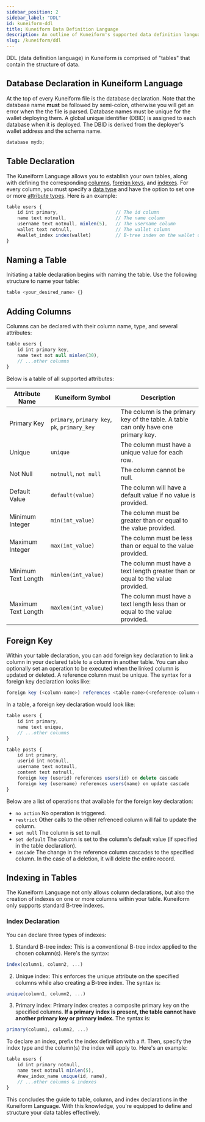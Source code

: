 ```yaml
---
sidebar_position: 2
sidebar_label: "DDL"
id: kuneiform-ddl
title: Kuneiform Data Definition Language
description: An outline of Kuneiform's supported data definition language.
slug: /kuneiform/ddl
---
```


DDL (data definition language) in Kuneiform is comprised of "tables" that contain the structure of data.

## Database Declaration in Kuneiform Language

At the top of every Kuneiform file is the database declaration. Note that the database name **must** be followed by semi-colon, otherwise you will get an error when the the file is parsed. Database names must be unique for the wallet deploying them. A global
unique identifier (DBID) is assigned to each database when it is deployed. The DBID is derived from the deployer's wallet address
and the schema name.

```typescript
database mydb;
```

## Table Declaration

The Kuneiform Language allows you to establish your own tables, along with defining the corresponding [columns](#adding-columns), [foreign keys](#foreign-key), and [indexes](#indexing-in-tables). For every column, you must specify a [data type](/docs/kuneiform/introduction#data-types) and have the option to set one or more [attribute types](/docs/kuneiform/ddl#adding-columns). Here is an example:

```typescript
table users {
    id int primary,                     // The id column
    name text notnull,                  // The name column
    username text notnull, minlen(5),   // The username column
    wallet text notnull,                // The wallet column
    #wallet_index index(wallet)         // B-tree index on the wallet column
}
```

## Naming a Table

Initiating a table declaration begins with naming the table. Use the following structure to name your table:

```typescript
table <your_desired_name> {}
```

## Adding Columns

Columns can be declared with their column name, type, and several attributes:

```typescript
table users {
    id int primary key,
    name text not null minlen(30),
    // ...other columns
}
```

Below is a table of all supported attributes:

| Attribute Name | Kuneiform Symbol | Description |
| --------- | --------- | ----------- |
| Primary Key | `primary`, `primary key`, `pk`, `primary_key` | The column is the primary key of the table.  A table can only have one primary key. |
| Unique | `unique` | The column must have a unique value for each row. |
| Not Null | `notnull`, `not null` | The column cannot be null. |
| Default Value | `default(value)` | The column will have a default value if no value is provided. |
| Minimum Integer | `min(int_value)` | The column must be greater than or equal to the value provided. |
| Maximum Integer | `max(int_value)` | The column must be less than or equal to the value provided. |
| Minimum Text Length | `minlen(int_value)` | The column must have a text length greater than or equal to the value provided. |
| Maximum Text Length | `maxlen(int_value)` | The column must have a text length less than or equal to the value provided. |

## Foreign Key

Within your table declaration, you can add foreign key declaration to link a column in your declared table to a column in another table. You can also optionally set an operation to be executed when the linked column is updated or deleted. A reference column must be unique. The syntax for a foreign key declaration looks like:

```typescript
foreign key (<column-name>) references <table-name>(<reference-column-name>) on update | delete <foreign-key-operation>
```

In a table, a foreign key declaration would look like:

```typescript
table users {
    id int primary,
    name text unique,
    // ...other columns
}

table posts {
    id int primary,
    userid int notnull,
    username text notnull,
    content text notnull,
    foreign key (userid) references users(id) on delete cascade
    foreign key (username) references users(name) on update cascade
}
```

Below are a list of operations that available for the foreign key declaration:

- ```no action``` No operation is triggered.
- ```restrict``` Other calls to the other refrenced column will fail to update the column.
- ```set null``` The column is set to null.
- ```set default``` The column is set to the column's default value (if specified in the table declaration).
- ```cascade``` The change in the reference column cascades to the specified column.  In the case of a deletion, it will delete the entire record.

## Indexing in Tables

The Kuneiform Language not only allows column declarations, but also the creation of indexes on one or more columns within your table. Kuneiform only supports standard B-tree indexes.

### Index Declaration

You can declare three types of indexes:

1. Standard B-tree index: This is a conventional B-tree index applied to the chosen column(s). Here's the syntax:

```typescript
index(column1, column2, ...)
```

2. Unique index: This enforces the unique attribute on the specified columns while also creating a B-tree index. The syntax is:

```typescript
unique(column1, column2, ...)
```

3. Primary index: Primary index creates a composite primary key on the specified columns. **If a primary index is present, the table cannot have another primary key or primary index.** The syntax is:

```typescript
primary(column1, column2, ...)
```

To declare an index, prefix the index definition with a #. Then, specify the index type and the column(s) the index will apply to. Here's an example:

```typescript
table users {
    id int primary notnull,
    name text notnull minlen(5),
    #new_index_name unique(id, name),
    // ...other columns & indexes
}
```

This concludes the guide to table, column, and index declarations in the Kuneiform Language. With this knowledge, you're equipped to define and structure your data tables effectively.
